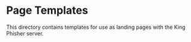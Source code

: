 # Page Templates
This directory contains templates for use as landing pages with the King Phisher
server.
